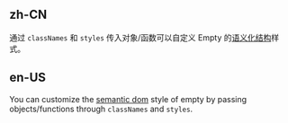 ## zh-CN

通过 `classNames` 和 `styles` 传入对象/函数可以自定义 Empty 的[语义化结构](#semantic-dom)样式。

## en-US

You can customize the [semantic dom](#semantic-dom) style of empty by passing objects/functions through `classNames` and `styles`.

